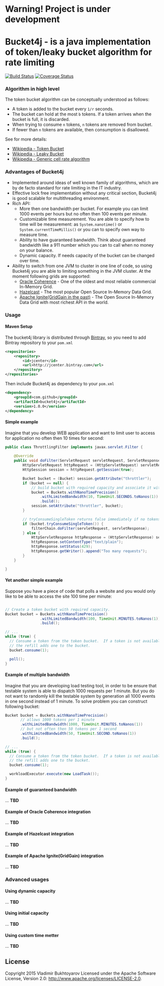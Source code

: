# Warning! Project is under development

Bucket4j - is a java implementation of token/leaky bucket algorithm for rate limiting
=====================================================================================
[![Build Status](https://travis-ci.org/vladimir-bukhtoyarov/bucket4j.svg?branch=master)](https://travis-ci.org/vladimir-bukhtoyarov/bucket4j)
[![Coverage Status](https://coveralls.io/repos/vladimir-bukhtoyarov/bucket4j/badge.svg)](https://coveralls.io/r/vladimir-bukhtoyarov/bucket4j)

### Algorithm in high level

The token bucket algorithm can be conceptually understood as follows:

* A token is added to the bucket every `1/r` seconds.
* The bucket can hold at the most `b` tokens. If a token arrives when the bucket is full, it is discarded.
* When trying to consume `n` tokens, `n` tokens are removed from bucket.
* If fewer than `n` tokens are available, then consumption is disallowed.

See for more details:

* [Wikipedia - Token Bucket](http://en.wikipedia.org/wiki/Token_bucket)
* [Wikipedia - Leaky Bucket](http://en.wikipedia.org/wiki/Leaky_bucket)
* [Wikipedia - Generic cell rate algorithm](http://en.wikipedia.org/wiki/Generic_cell_rate_algorithm)

### Advantages of Bucket4j

* Implemented around ideas of well known family of algorithms, which are by de facto standard for rate limiting in the IT industry.
* Effective lock free implementation without any critical section, Bucket4j is good scalable for multithreading environment.
* Rich API:
  * More then one bandwidth per bucket. For example you can limit 1000 events per hours but no often then 100 events per minute. 
  * Customizable time measurement. You are able to specify how to time will be measurement: as `System.nanotime()` or `System.currentTimeMillis()`
or you can to specify own way to measure time.
  * Ability to have guaranteed bandwidth. Think about guaranteed bandwidth like a 911 number which you can to call when no money on your balance.
  * Dynamic capacity. If needs capacity of the bucket can be changed over time.
* Ability to switch from one JVM to cluster in one line of code, so using Bucket4j you are able to limiting something in the JVM cluster.
At the moment following grids are supported:
  * [Oracle Coherence](http://www.oracle.com/technetwork/middleware/coherence/overview/index-087514.html) - One of the oldest and most reliable commercial In-Memory Grid. 
  * [Hazelcast](http://hazelcast.com/products/hazelcast/) - The most popular Open Source In-Memory Data Grid.
  * [Apache Ignite(GridGain in the past)](http://www.oracle.com/technetwork/middleware/coherence/overview/index-087514.html) - The Open Source In-Memory Data Grid with most richest API in the world.

### Usage

#### Maven Setup

The bucket4j library is distributed through [Bintray](http://bintray.com/), so you need to add Bintray repository to your `pom.xml`

```xml
<repositories>
    <repository>
        <id>jcenter</id>
        <url>http://jcenter.bintray.com</url>
    </repository>
</repositories>
```

Then include Bucket4j as dependency to your `pom.xml`

```xml
<dependency>
    <groupId>com.github</groupId>
    <artifactId>bucket4j</artifactId>
    <version>1.0.0</version>
</dependency>
```

#### Simple example
Imagine that you develop WEB application and want to limit user to access for application no often then 10 times for second:

```java
public class ThrottlingFilter implements javax.servlet.Filter {
    
    @Override
    public void doFilter(ServletRequest servletRequest, ServletResponse servletResponse, FilterChain filterChain) throws IOException, ServletException {
        HttpServletRequest httpRequest = (HttpServletRequest) servletRequest;
        HttpSession session = httpRequest.getSession(true);

        Bucket bucket = (Bucket) session.getAttribute("throttler");
        if (bucket == null) {
            // build bucket with required capacity and associate it with particular user
            bucket = Buckets.withNanoTimePrecision()
                .withLimitedBandwidth(10, TimeUnit.SECONDS.toNanos(1))
                .build();
            session.setAttribute("throttler", bucket);
        }

        // tryConsumeSingleToken returns false immediately if no tokens available with the bucket
        if (bucket.tryConsumeSingleToken()) {
            filterChain.doFilter(servletRequest, servletResponse);
        } else {
            HttpServletResponse httpResponse = (HttpServletResponse) servletResponse;
            httpResponse.setContentType("text/plain");
            httpResponse.setStatus(429);
            httpResponse.getWriter().append("Too many requests");
        }
    }

}
```
 

#### Yet another simple example

Suppose you have a piece of code that polls a website and you would only like to be able to access the site 100 time per minute: 

```java

// Create a token bucket with required capacity.
Bucket bucket = Buckets.withNanoTimePrecision()
                .withLimitedBandwidth(100, TimeUnit.MINUTES.toNanos(1))
                .build();

// ...
while (true) {
  // Consume a token from the token bucket.  If a token is not available this method will block until
  // the refill adds one to the bucket.
  bucket.consume(1);

  poll();
}
```

#### Example of multiple bandwidth

Imagine that you are developing load testing tool, in order to be ensure that testable system is able to dispatch 1000 requests per 1 minute.
But you do not want to randomly kill the testable system by generation all 1000 events in one second instead of 1 minute. 
To solve problem you can construct following bucket:
```java
Bucket bucket = Buckets.withNanoTimePrecision()
       // allows 1000 tokens per 1 minute
       .withLimitedBandwidth(1000, TimeUnit.MINUTES.toNanos(1))
       // but not often then 50 tokens per 1 second
       .withLimitedBandwidth(50, TimeUnit.SECOND.toNanos(1))
       .build();

// ...
while (true) {
  // Consume a token from the token bucket.  If a token is not available this method will block until
  // the refill adds one to the bucket.
  bucket.consume(1);

  workloadExecutor.execute(new LoadTask());
}
```

#### Example of guaranteed bandwidth
... **TBD**

#### Example of Oracle Coherence integration 
... **TBD**

#### Example of Hazelcast integration 
... **TBD**

#### Example of Apache Ignite(GridGain) integration 
... **TBD**

### Advanced usages

#### Using dynamic capacity  
... **TBD**

#### Using initial capacity  
... **TBD**

#### Using custom time metter  
... **TBD**

License
-------
Copyright 2015 Vladimir Bukhtoyarov
Licensed under the Apache Software License, Version 2.0: <http://www.apache.org/licenses/LICENSE-2.0>.